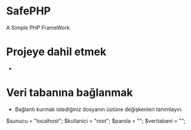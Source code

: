 # SafePHP
A Simple PHP FrameWork.

# Projeye dahil etmek
- <?php include("safephp.php"); ?>

# Veri tabanına bağlanmak
- Bağlantı kurmak istediğiniz dosyanın üstüne değişkenleri tanımlayın.

 $sunucu = "localhost";
 $kullanici = "root";
 $parola = "";
 $veritabani = "";
